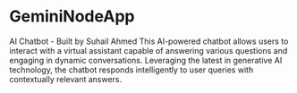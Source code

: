 # GeminiNodeApp
AI Chatbot - Built by Suhail Ahmed This AI-powered chatbot allows users to interact with a virtual assistant capable of answering various questions and engaging in dynamic conversations. Leveraging the latest in generative AI technology, the chatbot responds intelligently to user queries with contextually relevant answers.
